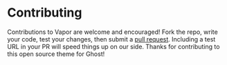 # Contributing

Contributions to Vapor are welcome and encouraged! Fork the repo, write your code, test your changes, then submit a [pull request](https://github.com/sethlilly/Vapor/pulls). Including a test URL in your PR will speed things up on our side. Thanks for contributing to this open source theme for Ghost!
